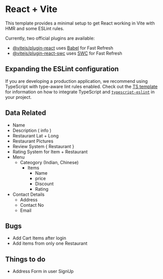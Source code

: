 # React + Vite

This template provides a minimal setup to get React working in Vite with HMR and some ESLint rules.

Currently, two official plugins are available:

- [@vitejs/plugin-react](https://github.com/vitejs/vite-plugin-react/blob/main/packages/plugin-react) uses [Babel](https://babeljs.io/) for Fast Refresh
- [@vitejs/plugin-react-swc](https://github.com/vitejs/vite-plugin-react/blob/main/packages/plugin-react-swc) uses [SWC](https://swc.rs/) for Fast Refresh

## Expanding the ESLint configuration

If you are developing a production application, we recommend using TypeScript with type-aware lint rules enabled. Check out the [TS template](https://github.com/vitejs/vite/tree/main/packages/create-vite/template-react-ts) for information on how to integrate TypeScript and [`typescript-eslint`](https://typescript-eslint.io) in your project.

## Data Related

- Name
- Description ( info )
- Restaurant Lat + Long
- Restaurant Pictures
- Review System { Restaurant }
- Rating System for Item + Restaurant
- Menu
  - Cateogory (Indian, Chinese)
    - Items
      - Name
      - price
      - Discount
      - Rating
- Contact Details
  - Address
  - Contact No
  - Email

## Bugs

- Add Cart Items after login
- Add items from only one Restaurant

## Things to do

- Address Form in user SignUp
